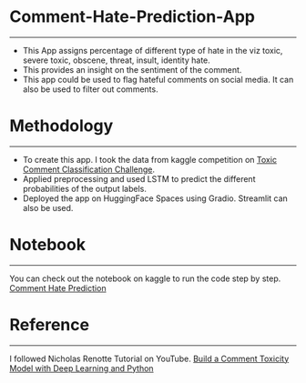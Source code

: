 # Comment-Hate-Prediction-App
---
* This App assigns percentage of different type of hate in the viz toxic, severe toxic, obscene, threat, insult, identity hate. 
* This provides an insight on the sentiment of the comment.
* This app could be used to flag hateful comments on social media. It can also be used to filter out comments.

# Methodology
---
* To create this app. I took the data from kaggle competition on [Toxic Comment Classification Challenge](https://www.kaggle.com/competitions/jigsaw-toxic-comment-classification-challenge).
* Applied preprocessing and used LSTM to predict the different probabilities of the output labels.
* Deployed the app on HuggingFace Spaces using Gradio. Streamlit can also be used.

# Notebook
---
You can check out the notebook on kaggle to run the code step by step. [Comment Hate Prediction](https://www.kaggle.com/code/apurvayadav29/comment-hate-prediction#Neural-Network)

# Reference
---
I followed Nicholas Renotte Tutorial on YouTube. [Build a Comment Toxicity Model with Deep Learning and Python](https://youtu.be/ZUqB-luawZg)
